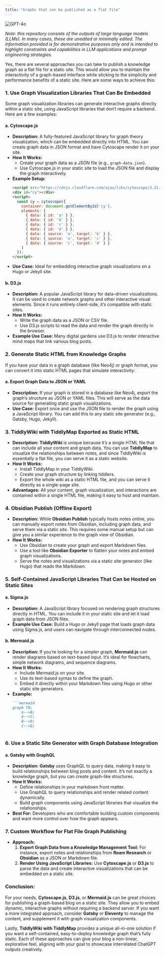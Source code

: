 ```yaml
---
title: "Graphs that can be published as a flat file"
---
```

![GPT-4o](https://img.shields.io/badge/GPT--4o-3333FF?style=for-the-badge&logo=openai&logoColor=white)



*Note: this repository consists of the outputs of large language models (LLMs). In many cases, these are unedited or minimally edited. The information provided is for demonstrative purposes only and is intended to highlight constraints and capabilities in LLM applications and prompt engineering strategies.*


Yes, there are several approaches you can take to publish a knowledge graph as a flat file for a static site. This would allow you to maintain the interactivity of a graph-based interface while sticking to the simplicity and performance benefits of a static site. Here are some ways to achieve this:

### **1. Use Graph Visualization Libraries That Can Be Embedded**
Some graph visualization libraries can generate interactive graphs directly within a static site, using JavaScript libraries that don’t require a backend. Here are a few examples:

#### **a. Cytoscape.js**
- **Description:** A fully-featured JavaScript library for graph theory visualization, which can be embedded directly into HTML. You can create graph data in JSON format and have Cytoscape render it on your site.
- **How It Works:**
  - Create your graph data as a JSON file (e.g., `graph-data.json`).
  - Use Cytoscape.js in your static site to load the JSON file and display the graph interactively.
- **Example Setup:**
  ```html
  <script src="https://cdnjs.cloudflare.com/ajax/libs/cytoscape/3.21.0/cytoscape.min.js"></script>
  <div id="cy"></div>
  <script>
    const cy = cytoscape({
      container: document.getElementById('cy'),
      elements: [
        { data: { id: 'a' } },
        { data: { id: 'b' } },
        { data: { id: 'c' } },
        { data: { id: 'd' } },
        { data: { source: 'a', target: 'b' } },
        { data: { source: 'a', target: 'c' } },
        { data: { source: 'c', target: 'd' } }
      ]
    });
  </script>
  ```
- **Use Case:** Ideal for embedding interactive graph visualizations on a Hugo or Jekyll site.

#### **b. D3.js**
- **Description:** A popular JavaScript library for data-driven visualizations. It can be used to create network graphs and other interactive visual elements. Since it runs entirely client-side, it’s compatible with static sites.
- **How It Works:**
  - Write the graph data as a JSON or CSV file.
  - Use D3.js scripts to read the data and render the graph directly in the browser.
- **Example Use Case:** Many digital gardens use D3.js to render interactive mind maps that link various blog posts.

### **2. Generate Static HTML from Knowledge Graphs**
If you have your data in a graph database (like Neo4j) or graph format, you can convert it into static HTML pages that simulate interactivity:

#### **a. Export Graph Data to JSON or YAML**
- **Description:** If your graph is stored in a database like Neo4j, export the graph’s structure as JSON or YAML files. This will serve as the data source for generating static graph visualizations.
- **Use Case:** Export once and use the JSON file to render the graph using a JavaScript library. You can add this to any static site generator (e.g., Gatsby, Hugo, Jekyll).

### **3. TiddlyWiki with TiddlyMap Exported as Static HTML**
- **Description:** **TiddlyWiki** is unique because it’s a single HTML file that can include all your content and graph data. You can use **TiddlyMap** to visualize the relationships between notes, and since TiddlyWiki is essentially a flat file, you can serve it as a static website.
- **How It Works:**
  - Install TiddlyMap in your TiddlyWiki.
  - Create your graph structure by linking tiddlers.
  - Export the whole wiki as a static HTML file, and you can serve it directly as a single-page site.
- **Advantages:** All your content, graph visualization, and interactions are contained within a single HTML file, making it easy to host and maintain.

### **4. Obsidian Publish (Offline Export)**
- **Description:** While **Obsidian Publish** typically hosts notes online, you can manually export notes from Obsidian, including graph data, and serve them via a static site. This requires some manual setup but can give you a similar experience to the graph view of Obsidian.
- **How It Works:**
  - Use Obsidian to create your graph and export Markdown files.
  - Use a tool like **Obsidian Exporter** to flatten your notes and embed graph visualizations.
  - Serve the notes and visualizations via a static site generator (like Hugo) that reads the Markdown.

### **5. Self-Contained JavaScript Libraries That Can be Hosted on Static Sites**
#### **a. Sigma.js**
- **Description:** A JavaScript library focused on rendering graph structures directly in HTML. You can include it in your static site and let it load graph data from JSON files.
- **Example Use Case:** Build a Hugo or Jekyll page that loads graph data using Sigma.js, and users can navigate through interconnected nodes.

#### **b. Mermaid.js**
- **Description:** If you’re looking for a simpler graph, **Mermaid.js** can render diagrams based on text-based input. It’s ideal for flowcharts, simple network diagrams, and sequence diagrams.
- **How It Works:**
  - Include Mermaid.js on your site.
  - Use its text-based syntax to define the graph.
  - Embed it directly within your Markdown files using Hugo or other static site generators.
- **Example:**
  ```markdown
  ```mermaid
  graph TD;
      A-->B;
      A-->C;
      B-->D;
      C-->D;
  ```
  ```

### **6. Use a Static Site Generator with Graph Database Integration**
#### **a. Gatsby with GraphQL**
- **Description:** **Gatsby** uses GraphQL to query data, making it easy to build relationships between blog posts and content. It’s not exactly a knowledge graph, but you can create graph-like structures.
- **How It Works:**
  - Define relationships in your markdown front matter.
  - Use GraphQL to query relationships and render related content dynamically.
  - Build graph components using JavaScript libraries that visualize the relationships.
- **Best For:** Developers who are comfortable building custom components and want more control over how the graph appears.

### **7. Custom Workflow for Flat File Graph Publishing**
- **Approach:**
  1. **Export Graph Data from a Knowledge Management Tool:** For instance, export notes and relationships from **Roam Research** or **Obsidian** as a JSON or Markdown file.
  2. **Render Using JavaScript Libraries:** Use **Cytoscape.js** or **D3.js** to parse the data and create interactive visualizations that can be embedded on a static site.

### **Conclusion:**
For your needs, **Cytoscape.js**, **D3.js**, or **Mermaid.js** can be great choices for publishing a graph-based blog on a static site. They allow you to embed dynamic, interactive graphs without requiring a backend server. If you want a more integrated approach, consider **Gatsby** or **Eleventy** to manage the content, and supplement it with graph visualization components. 

Lastly, **TiddlyWiki with TiddlyMap** provides a unique all-in-one solution if you want a self-contained, easy-to-deploy knowledge graph that’s fully static. Each of these approaches can give your blog a non-linear, explorative feel, aligning with your goal to showcase interrelated ChatGPT outputs creatively.